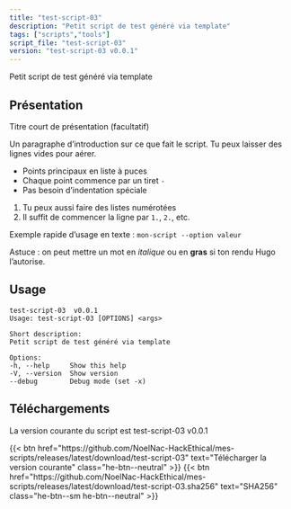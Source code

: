 ```yaml
---
title: "test-script-03"
description: "Petit script de test généré via template"
tags: ["scripts","tools"]
script_file: "test-script-03"
version: "test-script-03 v0.0.1"
---
```


Petit script de test généré via template

## Présentation

Titre court de présentation (facultatif)

Un paragraphe d’introduction sur ce que fait le script.
Tu peux laisser des lignes vides pour aérer.

- Points principaux en liste à puces
- Chaque point commence par un tiret `-`
- Pas besoin d’indentation spéciale

1. Tu peux aussi faire des listes numérotées
2. Il suffit de commencer la ligne par `1.`, `2.`, etc.

Exemple rapide d’usage en texte :
`mon-script --option valeur`

Astuce : on peut mettre un mot en *italique* ou en **gras** si ton rendu Hugo l’autorise.

## Usage

```
test-script-03  v0.0.1
Usage: test-script-03 [OPTIONS] <args>

Short description:
Petit script de test généré via template

Options:
-h, --help     Show this help
-V, --version  Show version
--debug        Debug mode (set -x)
```

## Téléchargements

La version courante du script est test-script-03 v0.0.1

<div class="dl-row">
  {{< btn href="https://github.com/NoelNac-HackEthical/mes-scripts/releases/latest/download/test-script-03" text="Télécharger la version courante" class="he-btn--neutral" >}}
  {{< btn href="https://github.com/NoelNac-HackEthical/mes-scripts/releases/latest/download/test-script-03.sha256" text="SHA256" class="he-btn--sm he-btn--neutral" >}}
</div>

